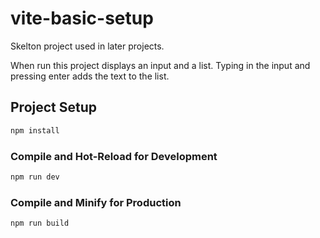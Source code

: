 # vite-basic-setup

Skelton project used in later projects.

When run this project displays an input and a list. 
Typing in the input and pressing enter adds the text to the list.

## Project Setup

```sh
npm install
```

### Compile and Hot-Reload for Development

```sh
npm run dev
```

### Compile and Minify for Production

```sh
npm run build
```
